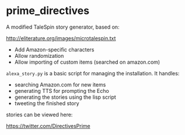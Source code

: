 # prime_directives

A modified TaleSpin story generator, based on:

http://eliterature.org/images/microtalespin.txt

- Add Amazon-specific characters
- Allow randomization
- Allow importing of custom items (searched on amazon.com)

`alexa_story.py` is a basic script for managing the installation. It handles:

- searching Amazon.com for new items
- generating TTS for prompting the Echo
- generating the stories using the lisp script
- tweeting the finished story

stories can be viewed here:

https://twitter.com/DirectivesPrime
